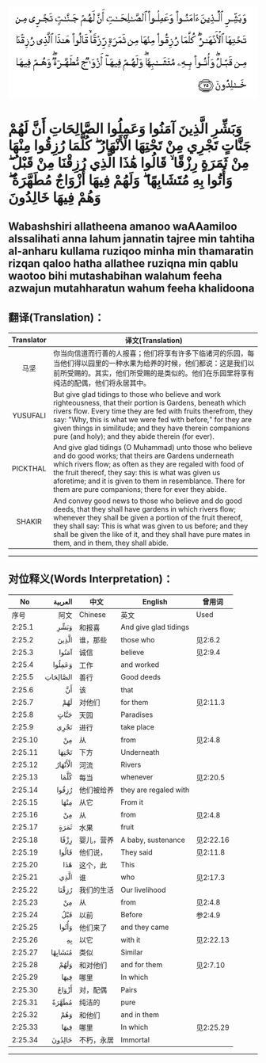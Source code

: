 ![002:025](images/002_025.gif)

#  وَبَشِّرِ الَّذِينَ آمَنُوا وَعَمِلُوا الصَّالِحَاتِ أَنَّ لَهُمْ جَنَّاتٍ تَجْرِي مِنْ تَحْتِهَا الْأَنْهَارُ ۖ كُلَّمَا رُزِقُوا مِنْهَا مِنْ ثَمَرَةٍ رِزْقًا ۙ قَالُوا هَٰذَا الَّذِي رُزِقْنَا مِنْ قَبْلُ ۖ وَأُتُوا بِهِ مُتَشَابِهًا ۖ وَلَهُمْ فِيهَا أَزْوَاجٌ مُطَهَّرَةٌ ۖ وَهُمْ فِيهَا خَالِدُونَ 

## Wabashshiri allatheena amanoo waAAamiloo alssalihati anna lahum jannatin tajree min tahtiha al-anharu kullama ruziqoo minha min thamaratin rizqan qaloo hatha allathee ruziqna min qablu waotoo bihi mutashabihan walahum feeha azwajun mutahharatun wahum feeha khalidoona

## 翻译(Translation)：

| Translator | 译文(Translation)                                            |
|:----------:| ------------------------------------------------------------ |
| 马坚       | 你当向信道而行善的人报喜；他们将享有许多下临诸河的乐园，每当他们得以园里的一种水果为给养的时候，他们都说：这是我们以前所受赐的。其实，他们所受赐的是类似的。他们在乐园里将享有纯洁的配偶，他们将永居其中。 |
| YUSUFALI   | But give glad tidings to those who believe and work righteousness, that their portion is Gardens, beneath which rivers flow. Every time they are fed with fruits therefrom, they say: "Why, this is what we were fed with before," for they are given things in similitude; and they have therein companions pure (and holy); and they abide therein (for ever). |
| PICKTHAL   | And give glad tidings (O Muhammad) unto those who believe and do good works; that theirs are Gardens underneath which rivers flow; as often as they are regaled with food of the fruit thereof, they say: this is what was given us aforetime; and it is given to them in resemblance. There for them are pure companions; there for ever they abide. |
| SHAKIR     | And convey good news to those who believe and do good deeds, that they shall have gardens in which rivers flow; whenever they shall be given a portion of the fruit thereof, they shall say: This is what was given to us before; and they shall be given the like of it, and they shall have pure mates in them, and in them, they shall abide. |

---

## 对位释义(Words Interpretation)：

| No      |  العربية | 中文       | English               | 曾用词    |
| ------- | -------: | ---------- | --------------------- | --------- |
| 序号    |     阿文 | Chinese    | 英文                  | Used      |
| 2:25.1  |     وَبَشِّرِ | 和报喜     | And give glad tidings |           |
| 2:25.2  |    الَّذِينَ | 谁，那些   | those who             | 见2:6.2   |
| 2:25.3  |    آمَنُوا | 诚信       | believe               | 见2:9.4   |
| 2:25.4  |   وَعَمِلُوا | 工作       | and worked            |           |
| 2:25.5  | الصَّالِحَاتِ | 善行       | Good deeds            |           |
| 2:25.6  |       أَنَّ | 该         | that                  |           |
| 2:25.7  |      لَهُمْ | 对他们     | for them              | 见2:11.3  |
| 2:25.8  |     جَنَّاتٍ | 天园       | Paradises             |           |
| 2:25.9  |     تَجْرِي | 进行       | take place            |           |
| 2:25.10 |       مِنْ | 从         | from                  | 见2:4.8   |
| 2:25.11 |    تَحْتِهَا | 下方       | Underneath            |           |
| 2:25.12 |  الْأَنْهَارُ | 河流       | Rivers                |           |
| 2:25.13 |     كُلَّمَا | 每当       | whenever              | 见2:20.5  |
| 2:25.14 |    رُزِقُوا | 他们被给养 | they are regaled with |           |
| 2:25.15 |     مِنْهَا | 从它       | From it               |           |
| 2:25.16 |       مِنْ | 从         | from                  | 见2:4.8   |
| 2:25.17 |     ثَمَرَةٍ | 水果       | fruit                 |           |
| 2:25.18 |     رِزْقًا | 婴儿，营养 | A baby, sustenance    | 见2:22.16 |
| 2:25.19 |    قَالُوا | 他们说，   | They said             | 见2:11.8  |
| 2:25.20 |      هَٰذَا | 这个，此   | This                  |           |
| 2:25.21 |     الَّذِي | 谁         | who                   | 见2:17.3  |
| 2:25.22 |    رُزِقْنَا | 我们的生活 | Our livelihood        |           |
| 2:25.23 |       مِنْ | 从         | from                  | 见2:4.8   |
| 2:25.24 |      قَبْلُ | 以前       | Before                | 参2:4.9   |
| 2:25.25 |    وَأُتُوا | 他们来了   | and they came         |           |
| 2:25.26 |       بِهِ | 以它       | with it               | 见2:22.13 |
| 2:25.27 |  مُتَشَابِهًا | 类似       | Similar               |           |
| 2:25.28 |     وَلَهُمْ | 和对他们   | and for them          | 见2:7.10  |
| 2:25.29 |     فِيهَا | 哪里       | In which              |           |
| 2:25.30 |    أَزْوَاجٌ | 对，配偶   | Pairs                 |           |
| 2:25.31 |    مُطَهَّرَةٌ | 纯洁的     | pure                  |           |
| 2:25.32 |      وَهُمْ | 和他们     | and in them           |           |
| 2:25.33 |     فِيهَا | 哪里       | In which              | 见2:25.29 |
| 2:25.34 |   خَالِدُونَ | 不朽，永居 | Immortal              |           |

---
